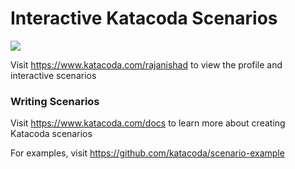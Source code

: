 # Interactive Katacoda Scenarios

[![](http://shields.katacoda.com/katacoda/rajanishad/count.svg)](https://www.katacoda.com/rajanishad "Get your profile on Katacoda.com")

Visit https://www.katacoda.com/rajanishad to view the profile and interactive scenarios

### Writing Scenarios
Visit https://www.katacoda.com/docs to learn more about creating Katacoda scenarios

For examples, visit https://github.com/katacoda/scenario-example
